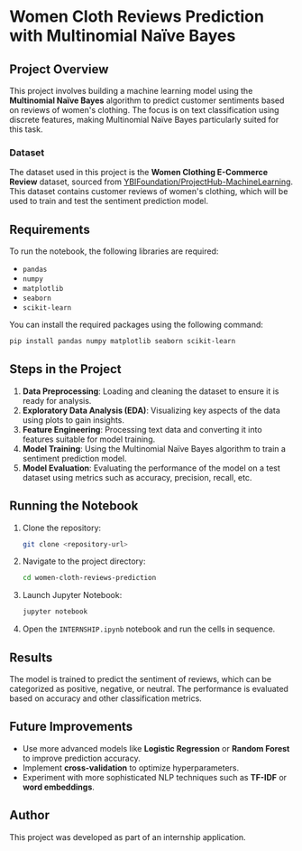 
# Women Cloth Reviews Prediction with Multinomial Naïve Bayes

## Project Overview
This project involves building a machine learning model using the **Multinomial Naïve Bayes** algorithm to predict customer sentiments based on reviews of women's clothing. The focus is on text classification using discrete features, making Multinomial Naïve Bayes particularly suited for this task.

### Dataset
The dataset used in this project is the **Women Clothing E-Commerce Review** dataset, sourced from [YBIFoundation/ProjectHub-MachineLearning](https://raw.githubusercontent.com/YBIFoundation/ProjectHub-MachineLearning/main/Women%20Clothing%20E-Commerce%20Review.csv). This dataset contains customer reviews of women's clothing, which will be used to train and test the sentiment prediction model.

## Requirements
To run the notebook, the following libraries are required:
- `pandas`
- `numpy`
- `matplotlib`
- `seaborn`
- `scikit-learn`

You can install the required packages using the following command:
```bash
pip install pandas numpy matplotlib seaborn scikit-learn
```

## Steps in the Project
1. **Data Preprocessing**: Loading and cleaning the dataset to ensure it is ready for analysis.
2. **Exploratory Data Analysis (EDA)**: Visualizing key aspects of the data using plots to gain insights.
3. **Feature Engineering**: Processing text data and converting it into features suitable for model training.
4. **Model Training**: Using the Multinomial Naïve Bayes algorithm to train a sentiment prediction model.
5. **Model Evaluation**: Evaluating the performance of the model on a test dataset using metrics such as accuracy, precision, recall, etc.

## Running the Notebook
1. Clone the repository:
   ```bash
   git clone <repository-url>
   ```
2. Navigate to the project directory:
   ```bash
   cd women-cloth-reviews-prediction
   ```
3. Launch Jupyter Notebook:
   ```bash
   jupyter notebook
   ```
4. Open the `INTERNSHIP.ipynb` notebook and run the cells in sequence.

## Results
The model is trained to predict the sentiment of reviews, which can be categorized as positive, negative, or neutral. The performance is evaluated based on accuracy and other classification metrics.

## Future Improvements
- Use more advanced models like **Logistic Regression** or **Random Forest** to improve prediction accuracy.
- Implement **cross-validation** to optimize hyperparameters.
- Experiment with more sophisticated NLP techniques such as **TF-IDF** or **word embeddings**.

## Author
This project was developed as part of an internship application.
